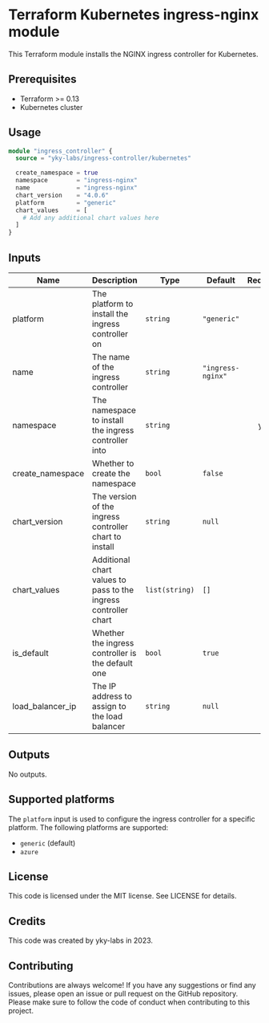 # Terraform Kubernetes ingress-nginx module

This Terraform module installs the NGINX ingress controller for Kubernetes.

## Prerequisites

- Terraform >= 0.13
- Kubernetes cluster

## Usage

```terraform
module "ingress_controller" {
  source = "yky-labs/ingress-controller/kubernetes"

  create_namespace = true
  namespace        = "ingress-nginx"
  name             = "ingress-nginx"
  chart_version    = "4.0.6"
  platform         = "generic"
  chart_values     = [
    # Add any additional chart values here
  ]
}
```

## Inputs

| Name               | Description                                                     | Type           | Default           | Required |
| ------------------ | --------------------------------------------------------------- | -------------- | ----------------- | :------: |
| platform           | The platform to install the ingress controller on               | `string`       | `"generic"`       |    no    |
| name               | The name of the ingress controller                              | `string`       | `"ingress-nginx"` |    no    |
| namespace          | The namespace to install the ingress controller into            | `string`       |                   |   yes    |
| create\_namespace  | Whether to create the namespace                                 | `bool`         | `false`           |    no    |
| chart\_version     | The version of the ingress controller chart to install          | `string`       | `null`            |    no    |
| chart\_values      | Additional chart values to pass to the ingress controller chart | `list(string)` | `[]`              |    no    |
| is\_default        | Whether the ingress controller is the default one               | `bool`         | `true`            |    no    |
| load\_balancer\_ip | The IP address to assign to the load balancer                   | `string`       | `null`            |    no    |

## Outputs

No outputs.

## Supported platforms

The `platform` input is used to configure the ingress controller for a specific platform. The following platforms are supported:

- `generic` (default)
- `azure`

## License

This code is licensed under the MIT license. See LICENSE for details.

## Credits

This code was created by yky-labs in 2023.

## Contributing

Contributions are always welcome! If you have any suggestions or find any
issues, please open an issue or pull request on the GitHub repository. Please
make sure to follow the code of conduct when contributing to this project.

